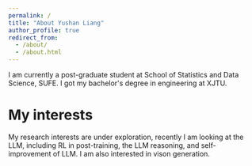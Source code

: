 ```yaml
---
permalink: /
title: "About Yushan Liang"
author_profile: true
redirect_from: 
  - /about/
  - /about.html
---
```


I am currently a post-graduate student at School of Statistics and Data Science, SUFE. I got my bachelor's degree in engineering at XJTU.

My interests
======
My research interests are under exploration, recently I am looking at the LLM, including RL in post-training, the LLM reasoning, and self-improvement of LLM. I am also interested in vison generation.
